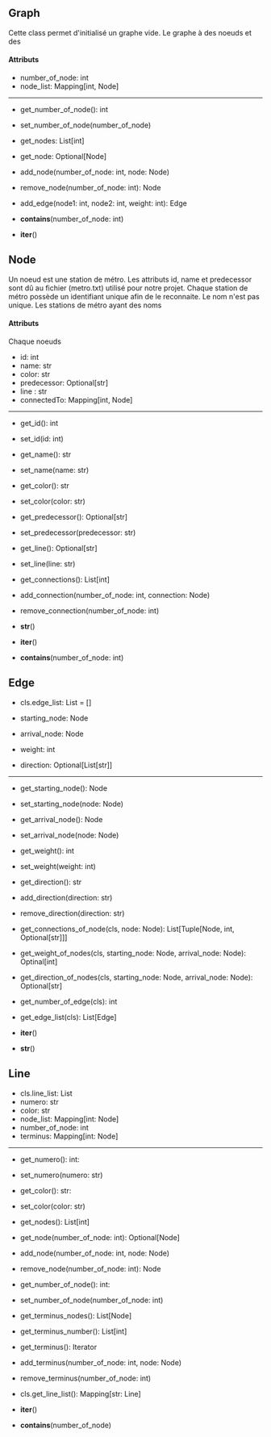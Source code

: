 ## Graph

Cette class permet d'initialisé un graphe vide. 
Le graphe à des noeuds et des 

#### Attributs

+ number_of_node: int
+ node_list: Mapping[int, Node]
---
+ get_number_of_node(): int
+ set_number_of_node(number_of_node)

+ get_nodes: List[int]
+ get_node: Optional[Node]
+ add_node(number_of_node: int, node: Node)
+ remove_node(number_of_node: int): Node

+ add_edge(node1: int, node2: int, weight: int): Edge

+ __contains__(number_of_node: int)
+ __iter__()


## Node

Un noeud est une station de métro.
Les attributs id, name et predecessor sont dû au fichier (metro.txt) utilisé pour notre projet.
Chaque station de métro possède un identifiant unique afin de le reconnaite. 
Le nom n'est pas unique. Les stations de métro ayant des noms 

#### Attributs

Chaque noeuds 

+ id: int
+ name: str
+ color: str
+ predecessor: Optional[str]
+ line : str
+ connectedTo: Mapping[int, Node]
---
+ get_id(): int
+ set_id(id: int)

+ get_name(): str
+ set_name(name: str)

+ get_color(): str
+ set_color(color: str)

+ get_predecessor(): Optional[str]
+ set_predecessor(predecessor: str)

+ get_line(): Optional[str]
+ set_line(line: str)

+ get_connections(): List[int]
+ add_connection(number_of_node: int, connection: Node)
+ remove_connection(number_of_node: int)

+ __str__()
+ __iter__()
+ __contains__(number_of_node: int)


## Edge
+ cls.edge_list: List = []

+ starting_node: Node
+ arrival_node: Node
+ weight: int
+ direction: Optional[List[str]]
---
+ get_starting_node(): Node
+ set_starting_node(node: Node)

+ get_arrival_node(): Node
+ set_arrival_node(node: Node)

+ get_weight(): int
+ set_weight(weight: int)

+ get_direction(): str
+ add_direction(direction: str)
+ remove_direction(direction: str)

+ get_connections_of_node(cls, node: Node): List[Tuple[Node, int, Optional[str]]]
+ get_weight_of_nodes(cls, starting_node: Node, arrival_node: Node): Optinal[int]
+ get_direction_of_nodes(cls, starting_node: Node, arrival_node: Node): Optional[str]

+ get_number_of_edge(cls): int
+ get_edge_list(cls): List[Edge]

+ __iter__()
+ __str__()



## Line
+ cls.line_list: List
+ numero: str
+ color: str
+ node_list: Mapping[int: Node]
+ number_of_node: int
+ terminus: Mapping[int: Node]
---
+ get_numero(): int:
+ set_numero(numero: str)

+ get_color(): str:
+ set_color(color: str)

+ get_nodes(): List[int]
+ get_node(number_of_node: int): Optional[Node]
+ add_node(number_of_node: int, node: Node)
+ remove_node(number_of_node: int): Node

+ get_number_of_node(): int:
+ set_number_of_node(number_of_node: int)

+ get_terminus_nodes(): List[Node]
+ get_terminus_number(): List[int]
+ get_terminus(): Iterator

+ add_terminus(number_of_node: int, node: Node)
+ remove_terminus(number_of_node: int)

+ cls.get_line_list(): Mapping[str: Line]

+ __iter__()
+ __contains__(number_of_node)
